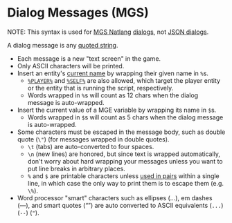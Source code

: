 # Dialog Messages (MGS)

NOTE: This syntax is used for [MGS Natlang](../mgs/mgs_natlang) [dialogs](../mgs/dialogs_mgs), not [JSON dialogs](../dialogs/dialogs_json).

A dialog message is any [quoted string](../mgs/variables/quoted_string).

- Each message is a new "text screen" in the game.
- Only ASCII characters will be printed.
- Insert an entity's [current name](../scripts/printing_current_values) by wrapping their given name in `%`s.
	- [`%PLAYER%`](../entities/PLAYER) and [`%SELF%`](../entities/SELF) are also allowed, which target the player entity or the entity that is running the script, respectively.
	- Words wrapped in `%`s will count as 12 chars when the dialog message is auto-wrapped.
- Insert the current value of a MGE variable by wrapping its name in `$`s.
	- Words wrapped in `$`s will count as 5 chars when the dialog message is auto-wrapped.
- Some characters must be escaped in the message body, such as double quote (`\"`) (for messages wrapped in double quotes).
	- `\t` (tabs) are auto-converted to four spaces.
	- `\n` (new lines) are honored, but since text is wrapped automatically, don't worry about hard wrapping your messages unless you want to put line breaks in arbitrary places.
	- `%` and `$` are printable characters unless [used in pairs](../scripts/printing_current_values) within a single line, in which case the only way to print them is to escape them (e.g. `\%`).
- Word processor "smart" characters such as ellipses (…), em dashes (—), and smart quotes (“”) are auto converted to ASCII equivalents (`...`) (`--`) (`"`).
